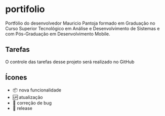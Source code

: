 # portifolio

Portfólio do desenvolvedor Mauricio Pantoja formado em Graduação no Curso Superior Tecnológico em Análise e Desenvolvimento de Sistemas e com Pós-Graduação em Desenvolvimento Mobile.

## Tarefas

O controle das tarefas desse projeto será realizado no GitHub

## Ícones

- :package: nova funcionalidade
- :up: atualização
- :panda_face: correção de bug
- :checkered_flag: release
